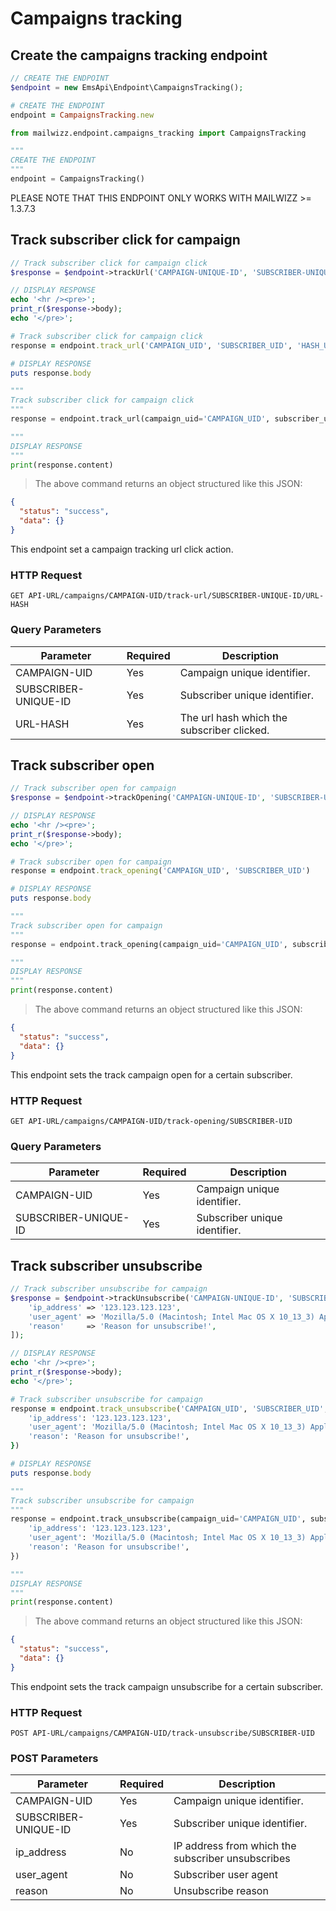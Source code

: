# Campaigns tracking

## Create the campaigns tracking endpoint
```php
// CREATE THE ENDPOINT
$endpoint = new EmsApi\Endpoint\CampaignsTracking();
```

```ruby
# CREATE THE ENDPOINT
endpoint = CampaignsTracking.new
```

```python
from mailwizz.endpoint.campaigns_tracking import CampaignsTracking

"""
CREATE THE ENDPOINT
"""
endpoint = CampaignsTracking()
```
<aside class="success"> PLEASE NOTE THAT THIS ENDPOINT ONLY WORKS WITH MAILWIZZ >= 1.3.7.3</aside>

## Track subscriber click for campaign
```php
// Track subscriber click for campaign click
$response = $endpoint->trackUrl('CAMPAIGN-UNIQUE-ID', 'SUBSCRIBER-UNIQUE-ID', 'URL-HASH');

// DISPLAY RESPONSE
echo '<hr /><pre>';
print_r($response->body);
echo '</pre>';
```

```ruby
# Track subscriber click for campaign click
response = endpoint.track_url('CAMPAIGN_UID', 'SUBSCRIBER_UID', 'HASH_URL')

# DISPLAY RESPONSE
puts response.body
```

```python
"""
Track subscriber click for campaign click
"""
response = endpoint.track_url(campaign_uid='CAMPAIGN_UID', subscriber_uid='SUBSCRIBER_UID', hash_string='')

"""
DISPLAY RESPONSE
"""
print(response.content)
```
> The above command returns an object structured like this JSON:

```json
{
  "status": "success",
  "data": {}
}
```
This endpoint set a campaign tracking url click action.

### HTTP Request

`GET API-URL/campaigns/CAMPAIGN-UID/track-url/SUBSCRIBER-UNIQUE-ID/URL-HASH`

### Query Parameters

Parameter | Required | Description
--------- | ------- | -----------
CAMPAIGN-UID | Yes | Campaign unique identifier.
SUBSCRIBER-UNIQUE-ID | Yes | Subscriber unique identifier.
URL-HASH | Yes | The url hash which the subscriber clicked.

## Track subscriber open
```php 
// Track subscriber open for campaign
$response = $endpoint->trackOpening('CAMPAIGN-UNIQUE-ID', 'SUBSCRIBER-UNIQUE-ID');

// DISPLAY RESPONSE
echo '<hr /><pre>';
print_r($response->body);
echo '</pre>';
```

```ruby
# Track subscriber open for campaign
response = endpoint.track_opening('CAMPAIGN_UID', 'SUBSCRIBER_UID')

# DISPLAY RESPONSE
puts response.body
```

```python
"""
Track subscriber open for campaign
"""
response = endpoint.track_opening(campaign_uid='CAMPAIGN_UID', subscriber_uid='SUBSCRIBER_UID')

"""
DISPLAY RESPONSE
"""
print(response.content) 
```
> The above command returns an object structured like this JSON:

```json
{
  "status": "success",
  "data": {}
}
```
This endpoint sets the track campaign open for a certain subscriber.

### HTTP Request

`GET API-URL/campaigns/CAMPAIGN-UID/track-opening/SUBSCRIBER-UID`

### Query Parameters

Parameter | Required | Description
--------- | ------- | -----------
CAMPAIGN-UID | Yes | Campaign unique identifier.
SUBSCRIBER-UNIQUE-ID | Yes | Subscriber unique identifier.

## Track subscriber unsubscribe
```php 
// Track subscriber unsubscribe for campaign
$response = $endpoint->trackUnsubscribe('CAMPAIGN-UNIQUE-ID', 'SUBSCRIBER-UNIQUE-ID', [
    'ip_address' => '123.123.123.123',
    'user_agent' => 'Mozilla/5.0 (Macintosh; Intel Mac OS X 10_13_3) AppleWebKit/537.36 (KHTML, like Gecko) Chrome/63.0.3239.132 Safari/537.36',
    'reason'     => 'Reason for unsubscribe!',
]);

// DISPLAY RESPONSE
echo '<hr /><pre>';
print_r($response->body);
echo '</pre>';
```

```ruby
# Track subscriber unsubscribe for campaign
response = endpoint.track_unsubscribe('CAMPAIGN_UID', 'SUBSCRIBER_UID', {
    'ip_address': '123.123.123.123',
    'user_agent': 'Mozilla/5.0 (Macintosh; Intel Mac OS X 10_13_3) AppleWebKit/537.36 (KHTML, like Gecko) Chrome/63.0.3239.132 Safari/537.36',
    'reason': 'Reason for unsubscribe!',
})

# DISPLAY RESPONSE
puts response.body
```

```python
"""
Track subscriber unsubscribe for campaign
"""
response = endpoint.track_unsubscribe(campaign_uid='CAMPAIGN_UID', subscriber_uid='SUBSCRIBER_UID', data={
    'ip_address': '123.123.123.123',
    'user_agent': 'Mozilla/5.0 (Macintosh; Intel Mac OS X 10_13_3) AppleWebKit/537.36 (KHTML, like Gecko) Chrome/63.0.3239.132 Safari/537.36',
    'reason': 'Reason for unsubscribe!',
})

"""
DISPLAY RESPONSE
"""
print(response.content)
```
> The above command returns an object structured like this JSON:

```json
{
  "status": "success",
  "data": {}
}
```
This endpoint sets the track campaign unsubscribe for a certain subscriber.

### HTTP Request

`POST API-URL/campaigns/CAMPAIGN-UID/track-unsubscribe/SUBSCRIBER-UID`

### POST Parameters

Parameter | Required | Description
--------- | ------- | -----------
CAMPAIGN-UID | Yes | Campaign unique identifier.
SUBSCRIBER-UNIQUE-ID | Yes | Subscriber unique identifier.
ip_address | No | IP address from which the subscriber unsubscribes
user_agent | No | Subscriber user agent
reason | No | Unsubscribe reason
